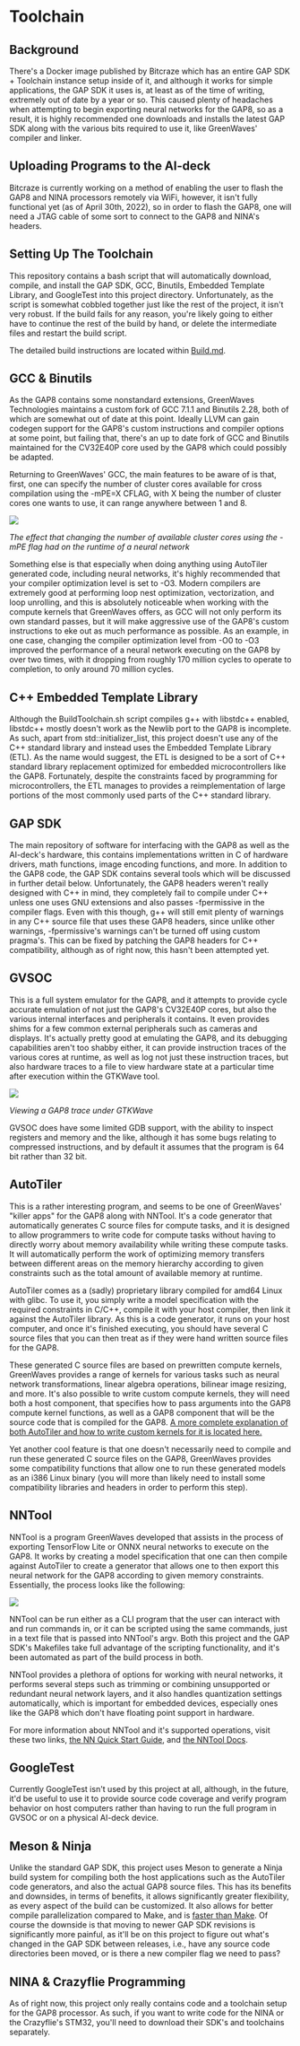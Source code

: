 # Toolchain

## Background

There's a Docker image published by Bitcraze which has an entire GAP SDK + Toolchain instance setup inside of it, and although it works for simple applications, the GAP SDK it uses is, at least as of the time of writing, extremely out of date by a year or so. This caused plenty of headaches when attempting to begin exporting neural networks for the GAP8, so as a result, it is highly recommended one downloads and installs the latest GAP SDK along with the various bits required to use it, like GreenWaves' compiler and linker.

## Uploading Programs to the AI-deck

Bitcraze is currently working on a method of enabling the user to flash the GAP8 and NINA processors remotely via WiFi, however, it isn't fully functional yet (as of April 30th, 2022), so in order to flash the GAP8, one will need a JTAG cable of some sort to connect to the GAP8 and NINA's headers. 

## Setting Up The Toolchain

This repository contains a bash script that will automatically download, compile, and install the GAP SDK, GCC, Binutils, Embedded Template Library, and GoogleTest into this project directory. Unfortunately, as the script is somewhat cobbled together just like the rest of the project, it isn't very robust. If the build fails for any reason, you're likely going to either have to continue the rest of the build by hand, or delete the intermediate files and restart the build script.

The detailed build instructions are located within [Build.md](Build.md).

## GCC & Binutils

As the GAP8 contains some nonstandard extensions, GreenWaves Technologies maintains a custom fork of GCC 7.1.1 and Binutils 2.28, both of which are somewhat out of date at this point. Ideally LLVM can gain codegen support for the GAP8's custom instructions and compiler options at some point, but failing that, there's an up to date fork of GCC and Binutils maintained for the CV32E40P core used by the GAP8 which could possibly be adapted. 

Returning to GreenWaves' GCC, the main features to be aware of is that, first, one can specify the number of cluster cores available for cross compilation using the -mPE=X CFLAG, with X being the number of cluster cores one wants to use, it can range anywhere between 1 and 8. 

![](InlineImages/core_cycles.png)

*The effect that changing the number of available cluster cores using the -mPE flag had on the runtime of a neural network*

Something else is that especially when doing anything using AutoTiler generated code, including neural networks, it's highly recommended that your compiler optimization level is set to -O3. Modern compilers are extremely good at performing loop nest optimization, vectorization, and loop unrolling, and this is absolutely noticeable when working with the compute kernels that GreenWaves offers, as GCC will not only perform its own standard passes, but it will make aggressive use of the GAP8's custom instructions to eke out as much performance as possible. As an example, in one case, changing the compiler optimization level from -O0 to -O3 improved the performance of a neural network executing on the GAP8 by over two times, with it dropping from roughly 170 million cycles to operate to completion, to only around 70 million cycles. 

## C++ Embedded Template Library

Although the BuildToolchain.sh script compiles g++ with libstdc++ enabled, libstdc++ mostly doesn't work as the Newlib port to the GAP8 is incomplete. As such, apart from std::initializer_list, this project doesn't use any of the C++ standard library and instead uses the Embedded Template Library (ETL). As the name would suggest, the ETL is designed to be a sort of C++ standard library replacement optimized for embedded microcontrollers like the GAP8. Fortunately, despite the constraints faced by programming for microcontrollers, the ETL manages to provides a reimplementation of large portions of the most commonly used parts of the C++ standard library.

## GAP SDK

The main repository of software for interfacing with the GAP8 as well as the AI-deck's hardware, this contains implementations written in C of hardware drivers, math functions, image encoding functions, and more. In addition to the GAP8 code, the GAP SDK contains several tools which will be discussed in further detail below. Unfortunately, the GAP8 headers weren't really designed with C++ in mind, they completely fail to compile under C++ unless one uses GNU extensions and also passes -fpermissive in the compiler flags. Even with this though, g++ will still emit plenty of warnings in any C++ source file that uses these GAP8 headers, since unlike other warnings, -fpermissive's warnings can't be turned off using custom pragma's. This can be fixed by patching the GAP8 headers for C++ compatibility, although as of right now, this hasn't been attempted yet.

## GVSOC

This is a full system emulator for the GAP8, and it attempts to provide cycle accurate emulation of not just the GAP8's CV32E40P cores, but also the various internal interfaces and peripherals it contains. It even provides shims for a few common external peripherals such as cameras and displays. It's actually pretty good at emulating the GAP8, and its debugging capabilities aren't too shabby either, it can provide instruction traces of the various cores at runtime, as well as log not just these instruction traces, but also hardware traces to a file to view hardware state at a particular time after execution within the GTKWave tool. 

![](InlineImages/gvsoc_gtkwave.jpg)

*Viewing a GAP8 trace under GTKWave*

GVSOC does have some limited GDB support, with the ability to inspect registers and memory and the like, although it has some bugs relating to compressed instructions, and by default it assumes that the program is 64 bit rather than 32 bit. 

## AutoTiler

This is a rather interesting program, and seems to be one of GreenWaves' "killer apps" for the GAP8 along with NNTool. It's a code generator that automatically generates C source files for compute tasks, and it is designed to allow programmers to write code for compute tasks without having to directly worry about memory availability while writing these compute tasks. It will automatically perform the work of optimizing memory transfers between different areas on the memory hierarchy according to given constraints such as the total amount of available memory at runtime.

AutoTiler comes as a (sadly) proprietary library compiled for amd64 Linux with glibc. To use it, you simply write a model specification with the required constraints in C/C++, compile it with your host compiler, then link it against the AutoTiler library. As this is a code generator, it runs on your host computer, and once it's finished executing, you should have several C source files that you can then treat as if they were hand written source files for the GAP8. 

These generated C source files are based on prewritten compute kernels, GreenWaves provides a range of kernels for various tasks such as neural network transformations, linear algebra operations, bilinear image resizing, and more. It's also possible to write custom compute kernels, they will need both a host component, that specifies how to pass arguments into the GAP8 compute kernel functions, as well as a GAP8 component that will be the source code that is compiled for the GAP8. [A more complete explanation of both AutoTiler and how to write custom kernels for it is located here.](https://greenwaves-technologies.com/manuals/BUILD/AUTOTILER/html/index.html)

Yet another cool feature is that one doesn't necessarily need to compile and run these generated C source files on the GAP8, GreenWaves provides some compatibility functions that allow one to run these generated models as an i386 Linux binary (you will more than likely need to install some compatibility libraries and headers in order to perform this step).

## NNTool

NNTool is a program GreenWaves developed that assists in the process of exporting TensorFlow Lite or ONNX neural networks to execute on the GAP8. It works by creating a model specification that one can then compile against AutoTiler to create a generator that allows one to then export this neural network for the GAP8 according to given memory constraints. Essentially, the process looks like the following:

![](InlineImages/gapflow.png)

NNTool can be run either as a CLI program that the user can interact with and run commands in, or it can be scripted using the same commands, just in a text file that is passed into NNTool's argv. Both this project and the GAP SDK's Makefiles take full advantage of the scripting functionality, and it's been automated as part of the build process in both. 

NNTool provides a plethora of options for working with neural networks, it performs several steps such as trimming or combining unsupported or redundant neural network layers, and it also handles quantization settings automatically, which is important for embedded devices, especially ones like the GAP8 which don't have floating point support in hardware. 

For more information about NNTool and it's supported operations, visit these two links, [the NN Quick Start Guide](https://greenwaves-technologies.com/sdk-manuals/nn_quick_start_guide/), and [the NNTool Docs](https://github.com/GreenWaves-Technologies/gap_sdk/tree/master/tools/nntool).

## GoogleTest

Currently GoogleTest isn't used by this project at all, although, in the future, it'd be useful to use it to provide source code coverage and verify program behavior on host computers rather than having to run the full program in GVSOC or on a physical AI-deck device.


## Meson & Ninja

Unlike the standard GAP SDK, this project uses Meson to generate a Ninja build system for compiling both the host applications such as the AutoTiler code generators, and also the actual GAP8 source files. This has its benefits and downsides, in terms of benefits, it allows significantly greater flexibility, as every aspect of the build can be customized. It also allows for better compile parallelization compared to Make, and is [faster than Make](http://neugierig.org/software/chromium/notes/2011/02/ninja.html). Of course the downside is that moving to newer GAP SDK revisions is significantly more painful, as it'll be on this project to figure out what's changed in the GAP SDK between releases, i.e., have any source code directories been moved, or is there a new compiler flag we need to pass? 

## NINA & Crazyflie Programming

As of right now, this project only really contains code and a toolchain setup for the GAP8 processor. As such, if you want to write code for the NINA or the Crazyflie's STM32, you'll need to download their SDK's and toolchains separately.